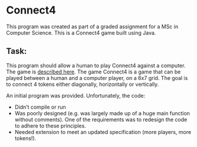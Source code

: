 # Connect4

This program was created as part of a graded assignment for a MSc in Computer Science. This is a Connect4 game built using Java.

## Task:
This program should allow a human to play Connect4 against a computer. The game is <a href="https://en.wikipedia.org/wiki/Connect_Four" target="_blank">described here</a>. The game Connect4 is a game that can be played between a human and a computer player, on a 6x7 grid. The goal is to connect 4 tokens either diagonally, horizontally or vertically.

An initial program was provided. Unfortunately, the code:

<ul>
<li>Didn’t compile or run</li>
<li>Was poorly designed (e.g. was largely made up of a huge main function without comments). One of the requirements was to redesign the code to adhere to these principles.</li>
<li>Needed extension to meet an updated specification (more players, more tokens!).</li>
</ul>
